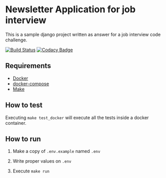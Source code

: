 # Newsletter Application for job interview

This is a sample django project written as answer for a job interview code challenge.

[![Build Status](https://travis-ci.org/jadolg/NewsletterApplication.svg?branch=master)](https://travis-ci.org/jadolg/NewsletterApplication) [![Codacy Badge](https://api.codacy.com/project/badge/Grade/102ff10966d14df589aa1a5e2f70ef92)](https://www.codacy.com/manual/jadolg/NewsletterApplication?utm_source=github.com&amp;utm_medium=referral&amp;utm_content=jadolg/NewsletterApplication&amp;utm_campaign=Badge_Grade)

## Requirements

- [Docker](https://docs.docker.com/get-docker/)
- [docker-compose](https://docs.docker.com/compose/install/)
- [Make](https://www.gnu.org/software/make/manual/html_node/index.html)

## How to test

Executing `make test_docker` will execute all the tests inside a docker container.

## How to run

1. Make a copy of `.env.example` named `.env`

2. Write proper values on `.env`  

3. Execute `make run`
